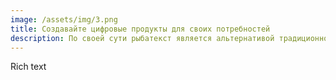 ```yaml
---
image: /assets/img/3.png
title: Создавайте цифровые продукты для своих потребностей
description: По своей сути рыбатекст является альтернативой традиционному lorem ipsum, который вызывает у некторых людей недоумение при попытках прочитать рыбу текст.
---
```


Rich text
